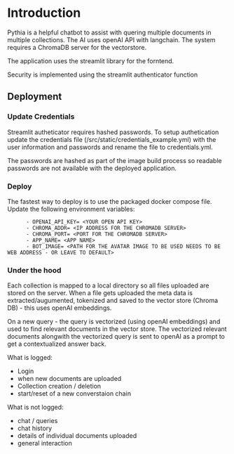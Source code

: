 # Introduction

Pythia is a helpful chatbot to assist with quering multiple documents in multiple collections. The AI uses openAI API with langchain. The system requires a ChromaDB server for the vectorstore.

The application uses the streamlit library for the forntend.

Security is implemented using the streamlit authenticator function

## Deployment

### Update Credentials

Streamlit autheticator requires hashed passwords. To setup authetication update the credentials file (/src/static/credentials_example.yml) with the user information and passwords and rename the file to credentials.yml.

The passwords are hashed as part of the image build process so readable passwords are not available with the deployed application.

### Deploy

The fastest way to deploy is to use the packaged docker compose file. Update the following environment variables:

          - OPENAI_API_KEY= <YOUR OPEN API KEY>
          - CHROMA_ADDR= <IP ADDRESS FOR THE CHROMADB SERVER>
          - CHROMA_PORT= <PORT FOR THE CHROMADB SERVER>
          - APP_NAME= <APP NAME>
          - BOT_IMAGE= <PATH FOR THE AVATAR IMAGE TO BE USED NEEDS TO BE WEB ADDRESS - OR LEAVE TO DEFAULT>

### Under the hood

Each collection is mapped to a local directory so all files uploaded are stored on the server. When a file gets uploaded the meta data is extracted/augumented, tokenized and saved to the vector store (Chroma DB) - this uses openAI embeddings.

On a new query - the query is vectorized (using openAI embeddings) and used to find relevant documents in the vector store. The vectorized relevant documents alongwith the vectorized query is sent to openAI as a prompt to get a contextualized answer back.

What is logged:
- Login
- when new documents are uploaded
- Collection creation / deletion
- start/reset of a new converstaion chain

What is not logged:
- chat / queries
- chat history
- details of individual documents uploaded
- general interaction
